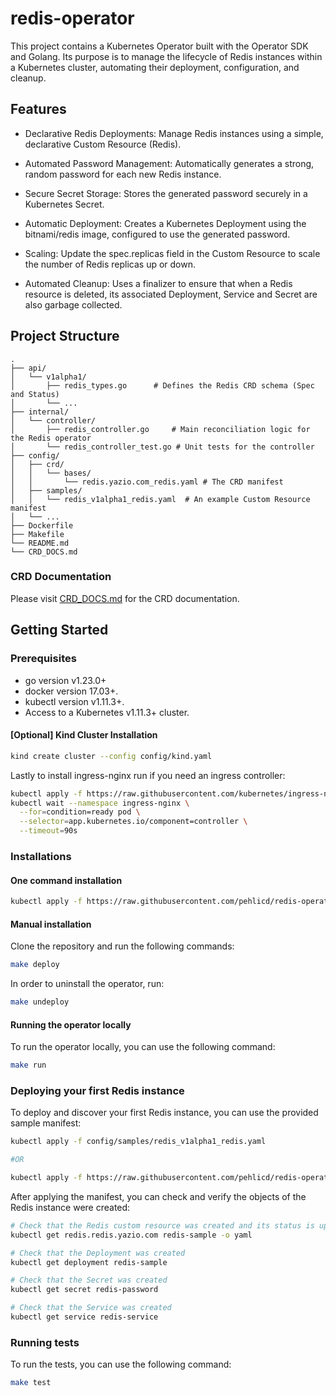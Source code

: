 # redis-operator

This project contains a Kubernetes Operator built with the Operator SDK and Golang. Its purpose is to manage the lifecycle of Redis instances within a Kubernetes cluster, automating their deployment, configuration, and cleanup.

## Features
- Declarative Redis Deployments: Manage Redis instances using a simple, declarative Custom Resource (Redis).

- Automated Password Management: Automatically generates a strong, random password for each new Redis instance.

- Secure Secret Storage: Stores the generated password securely in a Kubernetes Secret.

- Automatic Deployment: Creates a Kubernetes Deployment using the bitnami/redis image, configured to use the generated password.

- Scaling: Update the spec.replicas field in the Custom Resource to scale the number of Redis replicas up or down.

- Automated Cleanup: Uses a finalizer to ensure that when a Redis resource is deleted, its associated Deployment, Service and Secret are also garbage collected.

## Project Structure
```text
.
├── api/
│   └── v1alpha1/
│       ├── redis_types.go      # Defines the Redis CRD schema (Spec and Status)
│       └── ...
├── internal/
│   └── controller/
│       ├── redis_controller.go     # Main reconciliation logic for the Redis operator
│       └── redis_controller_test.go # Unit tests for the controller
├── config/
│   ├── crd/
│   │   └── bases/
│   │       └── redis.yazio.com_redis.yaml # The CRD manifest
│   ├── samples/
│   │   └── redis_v1alpha1_redis.yaml  # An example Custom Resource manifest
│   └── ...
├── Dockerfile
├── Makefile
└── README.md
└── CRD_DOCS.md
```

### CRD Documentation
Please visit [CRD_DOCS.md](CRD_DOCS.md) for the CRD documentation.

## Getting Started

### Prerequisites
- go version v1.23.0+
- docker version 17.03+.
- kubectl version v1.11.3+.
- Access to a Kubernetes v1.11.3+ cluster.

#### [Optional] Kind Cluster Installation

```bash
kind create cluster --config config/kind.yaml
```

Lastly to install ingress-nginx run if you need an ingress controller:

```bash
kubectl apply -f https://raw.githubusercontent.com/kubernetes/ingress-nginx/main/deploy/static/provider/kind/deploy.yaml
kubectl wait --namespace ingress-nginx \
  --for=condition=ready pod \
  --selector=app.kubernetes.io/component=controller \
  --timeout=90s
```

### Installations

#### One command installation
```sh
kubectl apply -f https://raw.githubusercontent.com/pehlicd/redis-operator/main/dist/install.yaml
```

#### Manual installation

Clone the repository and run the following commands:

```sh
make deploy
```

In order to uninstall the operator, run:

```sh
make undeploy
```

#### Running the operator locally

To run the operator locally, you can use the following command:

```sh
make run
```

### Deploying your first Redis instance
To deploy and discover your first Redis instance, you can use the provided sample manifest:

```sh
kubectl apply -f config/samples/redis_v1alpha1_redis.yaml

#OR

kubectl apply -f https://raw.githubusercontent.com/pehlicd/redis-operator/main/config/samples/redis_v1alpha1_redis.yaml #TODO: update this link
```

After applying the manifest, you can check and verify the objects of the Redis instance were created:

```sh
# Check that the Redis custom resource was created and its status is updated
kubectl get redis.redis.yazio.com redis-sample -o yaml

# Check that the Deployment was created
kubectl get deployment redis-sample

# Check that the Secret was created
kubectl get secret redis-password

# Check that the Service was created
kubectl get service redis-service
```

### Running tests
To run the tests, you can use the following command:

```sh
make test
```
